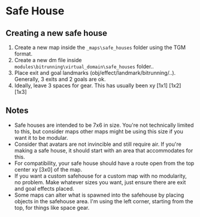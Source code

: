 # Safe House

## Creating a new safe house

1. Create a new map inside the `_maps\safe_houses` folder using the TGM format.
2. Create a new dm file inside `modules\bitrunning\virtual_domain\safe_houses` folder..
4. Place exit and goal landmarks (obj/effect/landmark/bitrunning/..). Generally, 3 exits and 2 goals are ok.
5. Ideally, leave 3 spaces for gear. This has usually been xy [1x1] [1x2] [1x3]

## Notes

- Safe houses are intended to be 7x6 in size. You're not technically limited to this, but consider maps other maps might be using this size if you want it to be modular.
- Consider that avatars are not invincible and still require air. If you're making a safe house, it should start with an area that accommodates for this.
- For compatibility, your safe house should have a route open from the top center xy [3x0] of the map.
- If you want a custom safehouse for a custom map with no modularity, no problem. Make whatever sizes you want, just ensure there are exit and goal effects placed.
- Some maps can alter what is spawned into the safehouse by placing objects in the safehouse area. I'm using the left corner, starting from the top, for things like space gear. 

